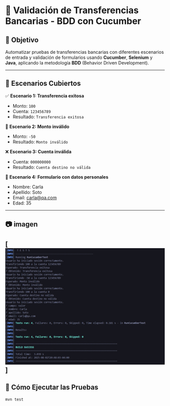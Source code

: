 # 🏦 Validación de Transferencias Bancarias - BDD con Cucumber

## 🎯 Objetivo  
Automatizar pruebas de transferencias bancarias con diferentes escenarios de entrada y validación de formularios usando **Cucumber**, **Selenium** y **Java**, aplicando la metodología **BDD** (Behavior Driven Development).

---

## 📄 Escenarios Cubiertos

✅ **Escenario 1: Transferencia exitosa**  
- Monto: `100`  
- Cuenta: `123456789`  
- Resultado: `Transferencia exitosa`

🚫 **Escenario 2: Monto inválido**  
- Monto: `-50`  
- Resultado: `Monto inválido`

❌ **Escenario 3: Cuenta inválida**  
- Cuenta: `000000000`  
- Resultado: `Cuenta destino no válida`

🧾 **Escenario 4: Formulario con datos personales**  
- Nombre: Carla  
- Apellido: Soto  
- Email: carla@qa.com  
- Edad: 35

---
## :camera: imagen 
[![imagen](./imagen/foto.png)]
---

## 🧪 Cómo Ejecutar las Pruebas

```bash
mvn test

